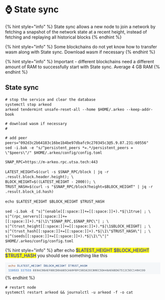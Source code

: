 # ⌚ State sync

{% hint style="info" %}
State sync allows a new node to join a network by fetching a snapshot of the network state at a recent height, instead of fetching and replaying all historical blocks
{% endhint %}

{% hint style="info" %}
Some blockchains do not yet know how to transfer wasm along with State sync. Download wasm if necessary
{% endhint %}

{% hint style="info" %}
Important - different blockchains need a different amount of RAM to successfully start with State sync. Average 4 GB RAM
{% endhint %}

## State sync

```shell
# stop the service and clear the database
systemctl stop arkeod
arkeod tendermint unsafe-reset-all --home $HOME/.arkeo --keep-addr-book
```

```shell
# download wasm if necessary
#
```

```shell
# add peer
peers="092d3c2b64183c16be1b4be97dbafc9c270345c3@5.9.87.231:60556"
sed -i.bak -e "s/^persistent_peers *=.*/persistent_peers = \"$peers\"/" $HOME/.arkeo/config/config.toml
```

```shell
SNAP_RPC=https://m-arkeo.rpc.utsa.tech:443

LATEST_HEIGHT=$(curl -s $SNAP_RPC/block | jq -r .result.block.header.height); \
BLOCK_HEIGHT=$((LATEST_HEIGHT - 2000)); \
TRUST_HASH=$(curl -s "$SNAP_RPC/block?height=$BLOCK_HEIGHT" | jq -r .result.block_id.hash)

echo $LATEST_HEIGHT $BLOCK_HEIGHT $TRUST_HASH

sed -i.bak -E "s|^(enable[[:space:]]+=[[:space:]]+).*$|\1true| ; \
s|^(rpc_servers[[:space:]]+=[[:space:]]+).*$|\1\"$SNAP_RPC,$SNAP_RPC\"| ; \
s|^(trust_height[[:space:]]+=[[:space:]]+).*$|\1$BLOCK_HEIGHT| ; \
s|^(trust_hash[[:space:]]+=[[:space:]]+).*$|\1\"$TRUST_HASH\"| ; \
s|^(seeds[[:space:]]+=[[:space:]]+).*$|\1\"\"|" $HOME/.arkeo/config/config.toml
```

{% hint style="info" %}
after echo <mark style="color:blue;">$LATEST\_HEIGHT $BLOCK\_HEIGHT $TRUST\_HASH</mark> you should see something like this

![](<../../.gitbook/assets/image (29).png>)
{% endhint %}

```shell
# restart node
systemctl restart arkeod && journalctl -u arkeod -f -o cat
```



